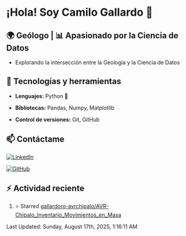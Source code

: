 # ¡Hola! Soy Camilo Gallardo 👋

## 🌍 Geólogo | 📊 Apasionado por la Ciencia de Datos

- Explorando la intersección entre la Geología y la Ciencia de Datos

## 🚀 Tecnologías y herramientas  

- **Lenguajes:** Python 🐍 

- **Bibliotecas:** Pandas, Numpy, Matplotlib 

- **Control de versiones:** Git, GitHub  

## 📫 Contáctame  

[![LinkedIn](https://img.shields.io/badge/LinkedIn-Perfil-blue?logo=linkedin)](www.linkedin.com/in/luis-camilo-gallardo-rojas-8b61332a7)  

[![GitHub](https://img.shields.io/badge/GitHub-Perfil-black?logo=github)](https://github.com/gallardoro)  


## :zap: Actividad reciente
<!--RECENT_ACTIVITY:start-->
1. ⭐ Starred [gallardoro-avrchipalo/AVR-Chipalo_Inventario_Movimientos_en_Masa](https://github.com/gallardoro-avrchipalo/AVR-Chipalo_Inventario_Movimientos_en_Masa)<br>
<!--RECENT_ACTIVITY:end-->
<!--RECENT_ACTIVITY:last_update-->
Last Updated: Sunday, August 17th, 2025, 1:16:11 AM
<!--RECENT_ACTIVITY:last_update_end-->
